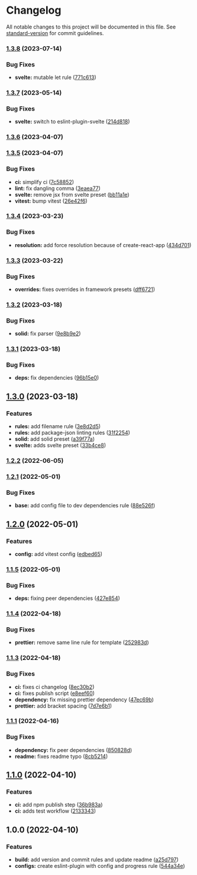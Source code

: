 # Changelog

All notable changes to this project will be documented in this file. See [standard-version](https://github.com/conventional-changelog/standard-version) for commit guidelines.

### [1.3.8](https://github.com/dvcol/eslint-plugin-presets/compare/v1.3.7...v1.3.8) (2023-07-14)


### Bug Fixes

* **svelte:** mutable let rule ([771c613](https://github.com/dvcol/eslint-plugin-presets/commit/771c613c1e60cf5fb95f835458b490e425408922))

### [1.3.7](https://github.com/dvcol/eslint-plugin-presets/compare/v1.3.6...v1.3.7) (2023-05-14)


### Bug Fixes

* **svelte:** switch to eslint-plugin-svelte ([214d818](https://github.com/dvcol/eslint-plugin-presets/commit/214d818389eb284cddc8a9cbb3c6046cfd9c3427))

### [1.3.6](https://github.com/dvcol/eslint-plugin-presets/compare/v1.3.5...v1.3.6) (2023-04-07)

### [1.3.5](https://github.com/dvcol/eslint-plugin-presets/compare/v1.3.4...v1.3.5) (2023-04-07)


### Bug Fixes

* **ci:** simplify ci ([7c58852](https://github.com/dvcol/eslint-plugin-presets/commit/7c58852ce86143b879a48efe40d2a714319cb37c))
* **lint:** fix dangling comma ([3eaea77](https://github.com/dvcol/eslint-plugin-presets/commit/3eaea77e70cb861237b7f97dceef496305afb417))
* **svelte:** remove jsx from svelte preset ([bb11a1e](https://github.com/dvcol/eslint-plugin-presets/commit/bb11a1e3f1d01afb8108b08a8e8a880b184375e1))
* **vitest:** bump vitest ([26e42f6](https://github.com/dvcol/eslint-plugin-presets/commit/26e42f68183185f6821396d2944da24f4b0440af))

### [1.3.4](https://github.com/dvcol/eslint-plugin-presets/compare/v1.3.3...v1.3.4) (2023-03-23)


### Bug Fixes

* **resolution:** add force resolution because of create-react-app ([434d701](https://github.com/dvcol/eslint-plugin-presets/commit/434d701969fd50a6cd645ebb5561648c8a740fae))

### [1.3.3](https://github.com/dvcol/eslint-plugin-presets/compare/v1.3.2...v1.3.3) (2023-03-22)


### Bug Fixes

* **overrides:** fixes overrides in framework presets ([dff6721](https://github.com/dvcol/eslint-plugin-presets/commit/dff6721ed6b20142c2f1ab52192474a063f7b116))

### [1.3.2](https://github.com/dvcol/eslint-plugin-presets/compare/v1.3.1...v1.3.2) (2023-03-18)


### Bug Fixes

* **solid:** fix parser ([9e8b9e2](https://github.com/dvcol/eslint-plugin-presets/commit/9e8b9e2b19621e3f5900c75a311e48867d6ca040))

### [1.3.1](https://github.com/dvcol/eslint-plugin-presets/compare/v1.3.0...v1.3.1) (2023-03-18)


### Bug Fixes

* **deps:** fix dependencies ([96b15e0](https://github.com/dvcol/eslint-plugin-presets/commit/96b15e0433a1841bc19c989ce62cda6ef6b1979d))

## [1.3.0](https://github.com/dvcol/eslint-plugin-presets/compare/v1.2.2...v1.3.0) (2023-03-18)


### Features

* **rules:** add filename rule ([3e8d2d5](https://github.com/dvcol/eslint-plugin-presets/commit/3e8d2d5bd7a139016014bcd997b770fc7dca7980))
* **rules:** add package-json linting rules ([31f2254](https://github.com/dvcol/eslint-plugin-presets/commit/31f2254c3cf6d34284c2c7cc1db2af8584ae3739))
* **solid:** add solid preset ([a39f77a](https://github.com/dvcol/eslint-plugin-presets/commit/a39f77aaf6f2f9d218af6ef0b92a7494b1275b81))
* **svelte:** adds svelte preset ([33b4ce8](https://github.com/dvcol/eslint-plugin-presets/commit/33b4ce8e06365068c01024660d979fa904933fc0))

### [1.2.2](https://github.com/dvcol/eslint-plugin-presets/compare/v1.2.1...v1.2.2) (2022-06-05)

### [1.2.1](https://github.com/dvcol/eslint-plugin-presets/compare/v1.2.0...v1.2.1) (2022-05-01)


### Bug Fixes

* **base:** add config file to dev dependencies rule ([88e526f](https://github.com/dvcol/eslint-plugin-presets/commit/88e526ff83dbf712d812d9cd1df2a7584f5dc5a6))

## [1.2.0](https://github.com/dvcol/eslint-plugin-presets/compare/v1.1.5...v1.2.0) (2022-05-01)


### Features

* **config:** add vitest config ([edbed65](https://github.com/dvcol/eslint-plugin-presets/commit/edbed65d1ecac0f2589bc035daaff2e0af36afda))

### [1.1.5](https://github.com/dvcol/eslint-plugin-presets/compare/v1.1.4...v1.1.5) (2022-05-01)


### Bug Fixes

* **deps:** fixing peer dependencies ([427e854](https://github.com/dvcol/eslint-plugin-presets/commit/427e854d3fbbae5dd451762127af13ee31ef228f))

### [1.1.4](https://github.com/dvcol/eslint-plugin-presets/compare/v1.1.3...v1.1.4) (2022-04-18)


### Bug Fixes

* **prettier:** remove same line rule for template ([252983d](https://github.com/dvcol/eslint-plugin-presets/commit/252983da8eadd5d73098c6e805d50fc1eaf3ee5b))

### [1.1.3](https://github.com/dvcol/eslint-plugin-presets/compare/v1.1.1...v1.1.3) (2022-04-18)


### Bug Fixes

* **ci:** fixes ci changelog ([8ec30b2](https://github.com/dvcol/eslint-plugin-presets/commit/8ec30b213e5b42cdc9454418dd1ef87053b2107f))
* **ci:** fixes publish script ([e8eef60](https://github.com/dvcol/eslint-plugin-presets/commit/e8eef60413c21015e7f775794df3e1489207ab03))
* **dependency:** fix missing prettier dependency ([47ec69b](https://github.com/dvcol/eslint-plugin-presets/commit/47ec69b65f6e2c140ad8980fcb3a4238d1b6a55e))
* **prettier:** add bracket spacing ([7d7e6b1](https://github.com/dvcol/eslint-plugin-presets/commit/7d7e6b10c9c3a29f08e92786b27c2ff8a12da7c6))

### [1.1.1](https://github.com/dvcol/eslint-plugin-presets/compare/v1.1.0...v1.1.1) (2022-04-16)


### Bug Fixes

* **dependency:** fix peer dependencies ([850828d](https://github.com/dvcol/eslint-plugin-presets/commit/850828d39cf0820459991f7bf341ad513c0beeb8))
* **readme:** fixes readme typo ([8cb5214](https://github.com/dvcol/eslint-plugin-presets/commit/8cb5214db7cc16655f59f52616c88156bb6b1b0b))

## [1.1.0](https://github.com/dvcol/eslint-plugin-presets/compare/v1.0.0...v1.1.0) (2022-04-10)


### Features

* **ci:** add npm publish step ([36b983a](https://github.com/dvcol/eslint-plugin-presets/commit/36b983aac19cda4b0a6be94b60dd81e71d518ce1))
* **ci:** adds test workflow ([2133343](https://github.com/dvcol/eslint-plugin-presets/commit/213334372d8a992ce93d22d2b9d6382ec4d8721c))

## 1.0.0 (2022-04-10)


### Features

* **build:** add version and commit rules and update readme ([a25d797](https://github.com/dvcol/eslint-plugin-presets/commit/a25d79795dc182a577b72b1ca5d15d3f3944fd3f))
* **configs:** create eslint-plugin with config and progress rule ([544a34e](https://github.com/dvcol/eslint-plugin-presets/commit/544a34e1d4451784848327a9831a7ed42c2db9b2))

